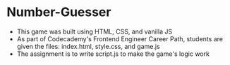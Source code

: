 # Number-Guesser

 - This game was built using HTML, CSS, and vanilla JS 
 - As part of Codecademy's Frontend Engineer Career Path, students are given the files: index.html, style.css, and game.js
 - The assignment is to write script.js to make the game's logic work
